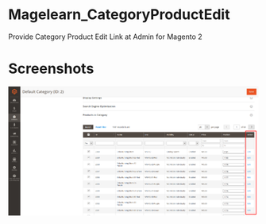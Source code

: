 # Magelearn_CategoryProductEdit
Provide Category Product Edit Link at Admin for Magento 2

# Screenshots

![Admin_category_product_edit](/assests/Category-edit.png)
